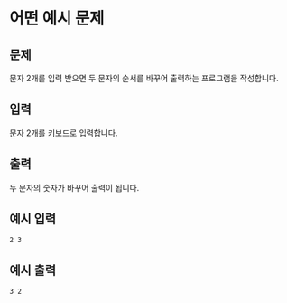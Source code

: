 
# 어떤 예시 문제

## 문제
문자 2개를 입력 받으면 두 문자의 순서를 바꾸어 출력하는 프로그램을 작성합니다.

## 입력
문자 2개를 키보드로 입력합니다.

## 출력
두 문자의 숫자가 바꾸어 출력이 됩니다.

## 예시 입력
```
2 3
```

## 예시 출력
```
3 2
```
